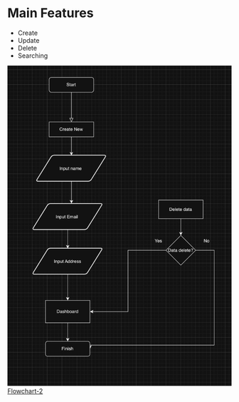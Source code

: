 # Main Features
 - Create 
 - Update
 - Delete 
 - Searching

 ![Flowchart](flowchart.png) 
 [Flowchart-2](flowchart2.png)